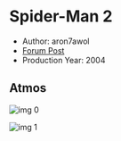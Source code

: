 # Spider-Man 2

* Author: aron7awol
* [Forum Post](https://www.avsforum.com/threads/bass-eq-for-filtered-movies.2995212/post-57823872)
* Production Year: 2004

## Atmos

![img 0](https://i.imgur.com/cLtB5H3.jpg)

![img 1](https://i.imgur.com/0kgRgyN.jpg)

